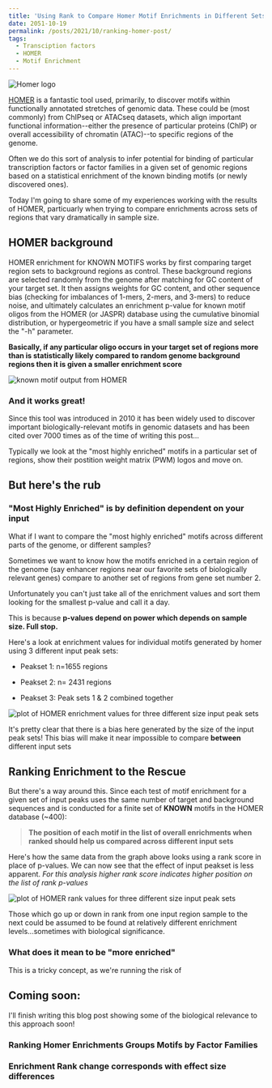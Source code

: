 ```yaml
---
title: 'Using Rank to Compare Homer Motif Enrichments in Different Sets of ATACseq Data'
date: 2051-10-19
permalink: /posts/2021/10/ranking-homer-post/
tags:
  - Transciption factors
  - HOMER
  - Motif Enrichment
---
```


![Homer logo](https://jrose835.github.io/JimRose.github.io/images/homer_logo.gif)

[HOMER](http://homer.ucsd.edu/homer/) is a fantastic tool used, primarily, to discover motifs within functionally annotated stretches of genomic data. These could be (most commonly) from ChIPseq or ATACseq datasets, which align important functional information--either the presence of particular proteins (ChIP) or overall accessibility of chromatin (ATAC)--to specific regions of the genome.  

Often we do this sort of analysis to infer potential for binding of particular transcription factors or factor families in a given set of genomic regions based on a statistical enrichment of the known binding motifs (or newly discovered ones). 

Today I'm going to share some of my experiences working with the results of HOMER, particuarly when trying to compare enrichments across sets of regions that vary dramatically in sample size.

## HOMER background

HOMER enrichment for KNOWN MOTIFS works by first comparing target region sets to background regions as control. These background regions are selected randomly from the genome after matching for GC content of your target set. It then assigns weights for GC content, and other sequence bias (checking for imbalances of 1-mers, 2-mers, and 3-mers) to reduce noise, and ultimately calculates an enrichment p-value for known motif oligos from the HOMER (or JASPR) database using the cumulative binomial distribution, or hypergeometric if you have a small sample size and select the "-h" parameter. 

**Basically, if any particular oligo occurs in your target set of regions more than is statistically likely compared to random genome background regions then it is given a smaller enrichment score**

![known motif output from HOMER](https://jrose835.github.io/JimRose.github.io/images/motifs.known.png)

### And it works great! 

Since this tool was introduced in 2010 it has been widely used to discover important biologically-relevant motifs in genomic datasets and has been cited over 7000 times as of the time of writing this post... 

Typically we look at the "most highly enriched" motifs in a particular set of regions, show their postition weight matrix (PWM) logos and move on.

## But here's the rub

### "Most Highly Enriched" is by definition dependent on your input

What if I want to compare the "most highly enriched" motifs across different parts of the genome, or different samples?

Sometimes we want to know how the motifs enriched in a certain region of the genome (say enhancer regions near our favorite sets of biologically relevant genes) compare to another set of regions from gene set number 2. 

Unfortunately you can't just take all of the enrichment values and sort them looking for the smallest p-value and call it a day.

This is because **p-values depend on power which depends on sample size. Full stop.**

Here's a look at enrichment values for individual motifs generated by homer using 3 different input peak sets:
  
* Peakset 1: n=1655 regions

* Peakset 2: n= 2431 regions

* Peakset 3: Peak sets 1 & 2 combined together

![plot of HOMER enrichment values for three different size input peak sets](https://jrose835.github.io/JimRose.github.io/images/bias_proof-1.jpg)

It's pretty clear that there is a bias here generated by the size of the input peak sets! This bias will make it near impossible to compare **between** different input sets

## Ranking Enrichment to the Rescue

But there's a way around this. Since each test of motif enrichment for a given set of input peaks uses the same number of target and background sequences and is conducted for a finite set of **KNOWN** motifs in the HOMER database (\~400):

>**The position of each motif in the list of overall enrichments when ranked should help us compared across different input sets**

Here's how the same data from the graph above looks using a rank score in place of p-values. We can now see that the effect of input peakset is less apparent. *For this analysis higher rank score indicates higher position on the list of rank p-values*

![plot of HOMER rank values for three different size input peak sets](https://jrose835.github.io/JimRose.github.io/images/rank_fix-1.jpg)


Those which go up or down in rank from one input region sample to the next could be assumed to be found at relatively different enrichment levels...sometimes with biological significance.

### What does it mean to be "more enriched"

This is a tricky concept, as we're running the risk of 

## Coming soon:

I'll finish writing this blog post showing some of the biological relevance to this approach soon!

### Ranking Homer Enrichments Groups Motifs by Factor Families

### Enrichment Rank change corresponds with effect size differences

